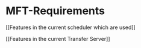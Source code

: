 # MFT-Requirements


[[Features in the current scheduler which are used]]

[[Features in the current Transfer Server]]
